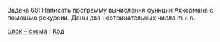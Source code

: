 Задача 68: Напиcать программу вычисления функции Аккермана с помощью рекурсии. Даны два неотрицательных числа m и n.  

[Блок – схема](alg.drawio.png) | [Код](Program.cs)